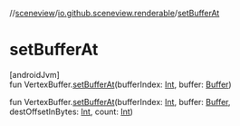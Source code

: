 //[sceneview](../../index.md)/[io.github.sceneview.renderable](index.md)/[setBufferAt](set-buffer-at.md)

# setBufferAt

[androidJvm]\
fun VertexBuffer.[setBufferAt](set-buffer-at.md)(bufferIndex: [Int](https://kotlinlang.org/api/latest/jvm/stdlib/kotlin/-int/index.html), buffer: [Buffer](https://developer.android.com/reference/kotlin/java/nio/Buffer.html))

fun VertexBuffer.[setBufferAt](set-buffer-at.md)(bufferIndex: [Int](https://kotlinlang.org/api/latest/jvm/stdlib/kotlin/-int/index.html), buffer: [Buffer](https://developer.android.com/reference/kotlin/java/nio/Buffer.html), destOffsetInBytes: [Int](https://kotlinlang.org/api/latest/jvm/stdlib/kotlin/-int/index.html), count: [Int](https://kotlinlang.org/api/latest/jvm/stdlib/kotlin/-int/index.html))
